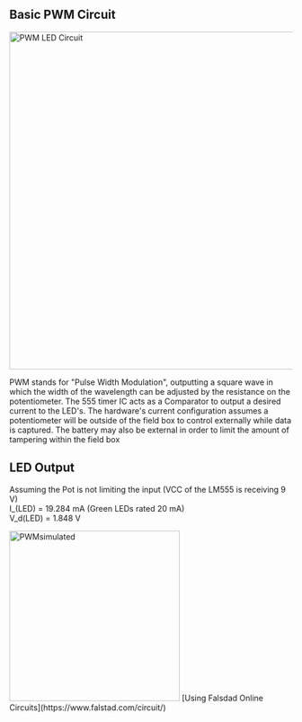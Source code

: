 ## Basic PWM Circuit
<img width="601" alt="PWM LED Circuit" src="https://user-images.githubusercontent.com/12982852/138574318-18f6c8f5-ae88-487b-8f1e-12ce7910af86.PNG">

PWM stands for "Pulse Width Modulation", outputting a square wave in which the width of the wavelength can be adjusted by the resistance on the 
potentiometer. The 555 timer IC acts as a Comparator to output a desired current to the LED's. The hardware's current configuration
assumes a potentiometer will be outside of the field box to control externally while data is captured. The battery may also be external in order 
to limit the amount of tampering within the field box

## LED Output
Assuming the Pot is not limiting the input (VCC of the LM555 is receiving 9 V) <br />
I_(LED) = 19.284 mA (Green LEDs rated 20 mA) <br />
V_d(LED) = 1.848 V <br />

<img width="303" alt="PWMsimulated" src="https://user-images.githubusercontent.com/12982852/138574624-185e08ea-ca50-444c-ba2d-42dae5105879.PNG">
[Using Falsdad Online Circuits](https://www.falstad.com/circuit/)
